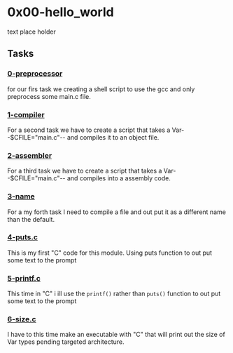 # 0x00-hello_world

text place holder

## Tasks

### [0-preprocessor](./0-preprocessor)

for our firs task we creating a shell script to use the gcc and only preprocess some main.c file.

### [1-compiler](./1-compiler)

For a second task we have to create a script that takes a Var--$CFILE="main.c"-- and compiles it to an object file.

### [2-assembler](./2-assembler)

For a third task we have to create a script that takes a Var--$CFILE="main.c"-- and compiles into a assembly code.

### [3-name](./3-name)

For a my forth task I need to compile a file and out put it as a different name than the default.

### [4-puts.c](./4-puts.c)

This is my first "C" code for this module. Using puts function to out put some text to the prompt

### [5-printf.c](./5-printf.c)

This time in "C" i ill use the `printf()` rather than `puts()` function to out put some text to the prompt

### [6-size.c](./6-size.c)

I have to this time make an executable with "C" that will print out the size of Var types pending targeted architecture.
